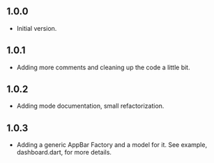 ## 1.0.0

- Initial version.

## 1.0.1

- Adding more comments and cleaning up the code a little bit.

## 1.0.2

- Adding mode documentation, small refactorization. 

## 1.0.3

- Adding a generic AppBar Factory and a model for it. See example, dashboard.dart, for more details.
